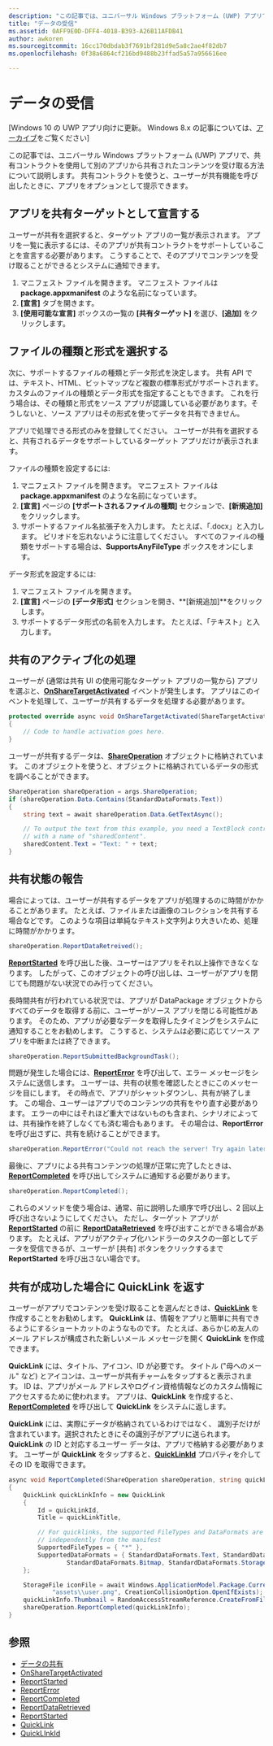 ```yaml
---
description: "この記事では、ユニバーサル Windows プラットフォーム (UWP) アプリで、共有コントラクトを使用して別のアプリから共有されたコンテンツを受け取る方法について説明します。 共有コントラクトを使うと、ユーザーが共有機能を呼び出したときに、アプリをオプションとして提示できます。"
title: "データの受信"
ms.assetid: 0AFF9E0D-DFF4-4018-B393-A26B11AFDB41
author: awkoren
ms.sourcegitcommit: 16cc170dbdab3f7691bf281d9e5a8c2ae4f82db7
ms.openlocfilehash: 0f38a6864cf216bd9488b23ffad5a57a956616ee

---
```


# データの受信

\[Windows 10 の UWP アプリ向けに更新。 Windows 8.x の記事については、[アーカイブ](http://go.microsoft.com/fwlink/p/?linkid=619132)をご覧ください\]


この記事では、ユニバーサル Windows プラットフォーム (UWP) アプリで、共有コントラクトを使用して別のアプリから共有されたコンテンツを受け取る方法について説明します。 共有コントラクトを使うと、ユーザーが共有機能を呼び出したときに、アプリをオプションとして提示できます。

## アプリを共有ターゲットとして宣言する

ユーザーが共有を選択すると、ターゲット アプリの一覧が表示されます。 アプリを一覧に表示するには、そのアプリが共有コントラクトをサポートしていることを宣言する必要があります。 こうすることで、そのアプリでコンテンツを受け取ることができるとシステムに通知できます。

1.  マニフェスト ファイルを開きます。 マニフェスト ファイルは **package.appxmanifest** のような名前になっています。
2.  **[宣言]** タブを開きます。
3.  **[使用可能な宣言]** ボックスの一覧の **[共有ターゲット]** を選び、**[追加]** をクリックします。

## ファイルの種類と形式を選択する

次に、サポートするファイルの種類とデータ形式を決定します。 共有 API では、テキスト、HTML、ビットマップなど複数の標準形式がサポートされます。 カスタムのファイルの種類とデータ形式を指定することもできます。 これを行う場合は、その種類と形式をソース アプリが認識している必要があります。そうしないと、ソース アプリはその形式を使ってデータを共有できません。

アプリで処理できる形式のみを登録してください。 ユーザーが共有を選択すると、共有されるデータをサポートしているターゲット アプリだけが表示されます。

ファイルの種類を設定するには:

1.  マニフェスト ファイルを開きます。 マニフェスト ファイルは **package.appxmanifest** のような名前になっています。
2.  **[宣言]** ページの **[サポートされるファイルの種類]** セクションで、**[新規追加]** をクリックします。
3.  サポートするファイル名拡張子を入力します。 たとえば、「.docx」と入力します。 ピリオドを忘れないように注意してください。 すべてのファイルの種類をサポートする場合は、**SupportsAnyFileType** ボックスをオンにします。

データ形式を設定するには:

1.  マニフェスト ファイルを開きます。
2.  **[宣言]** ページの **[データ形式]** セクションを開き、**[新規追加]**をクリックします。
3.  サポートするデータ形式の名前を入力します。 たとえば、「テキスト」と入力します。

## 共有のアクティブ化の処理

ユーザーが (通常は共有 UI の使用可能なターゲット アプリの一覧から) アプリを選ぶと、[**OnShareTargetActivated**](https://msdn.microsoft.com/library/windows/apps/Windows.UI.Xaml.Application.OnShareTargetActivated(Windows.ApplicationModel.Activation.ShareTargetActivatedEventArgs)) イベントが発生します。 アプリはこのイベントを処理して、ユーザーが共有するデータを処理する必要があります。

<!-- For some reason, the snippets in this file are all inline in the WDCML topic. Suggest moving to VS project with rest of snippets. -->
```cs
protected override async void OnShareTargetActivated(ShareTargetActivatedEventArgs args)
{
    // Code to handle activation goes here. 
} 
```

ユーザーが共有するデータは、[**ShareOperation**](https://msdn.microsoft.com/library/windows/apps/Windows.ApplicationModel.DataTransfer.ShareTarget.ShareOperation) オブジェクトに格納されています。 このオブジェクトを使うと、オブジェクトに格納されているデータの形式を調べることができます。

```cs
ShareOperation shareOperation = args.ShareOperation;
if (shareOperation.Data.Contains(StandardDataFormats.Text))
{
    string text = await shareOperation.Data.GetTextAsync();

    // To output the text from this example, you need a TextBlock control
    // with a name of "sharedContent".
    sharedContent.Text = "Text: " + text;
} 
```

## 共有状態の報告

場合によっては、ユーザーが共有するデータをアプリが処理するのに時間がかかることがあります。 たとえば、ファイルまたは画像のコレクションを共有する場合などです。 このような項目は単純なテキスト文字列より大きいため、処理に時間がかかります。

```cs
shareOperation.ReportDataRetreived(); 
```

[
            **ReportStarted**](https://msdn.microsoft.com/library/windows/apps/Windows.ApplicationModel.DataTransfer.ShareTarget.ShareOperation.ReportStarted) を呼び出した後、ユーザーはアプリをそれ以上操作できなくなります。 したがって、このオブジェクトの呼び出しは、ユーザーがアプリを閉じても問題がない状況でのみ行ってください。

長時間共有が行われている状況では、アプリが DataPackage オブジェクトからすべてのデータを取得する前に、ユーザーがソース アプリを閉じる可能性があります。 そのため、アプリが必要なデータを取得したタイミングをシステムに通知することをお勧めします。 こうすると、システムは必要に応じてソース アプリを中断または終了できます。

```cs
shareOperation.ReportSubmittedBackgroundTask(); 
```

問題が発生した場合には、[**ReportError**](https://msdn.microsoft.com/library/windows/apps/Windows.ApplicationModel.DataTransfer.ShareTarget.ShareOperation.ReportError(System.String)) を呼び出して、エラー メッセージをシステムに送信します。 ユーザーは、共有の状態を確認したときにこのメッセージを目にします。 その時点で、アプリがシャットダウンし、共有が終了します。 この場合、ユーザーはアプリでのコンテンツの共有をやり直す必要があります。 エラーの中にはそれほど重大ではないものも含まれ、シナリオによっては、共有操作を終了しなくても済む場合もあります。 その場合は、**ReportError** を呼び出さずに、共有を続けることができます。

```cs
shareOperation.ReportError("Could not reach the server! Try again later."); 
```

最後に、アプリによる共有コンテンツの処理が正常に完了したときは、[**ReportCompleted**](https://msdn.microsoft.com/library/windows/apps/Windows.ApplicationModel.DataTransfer.ShareTarget.ShareOperation.ReportCompleted) を呼び出してシステムに通知する必要があります。

```cs
shareOperation.ReportCompleted();
```

これらのメソッドを使う場合は、通常、前に説明した順序で呼び出し、2 回以上呼び出さないようにしてください。 ただし、ターゲット アプリが [**ReportStarted**](https://msdn.microsoft.com/library/windows/apps/Windows.ApplicationModel.DataTransfer.ShareTarget.ShareOperation.ReportStarted) の前に [**ReportDataRetrieved**](https://msdn.microsoft.com/library/windows/apps/Windows.ApplicationModel.DataTransfer.ShareTarget.ShareOperation.ReportDataRetrieved) を呼び出すことができる場合があります。 たとえば、アプリがアクティブ化ハンドラーのタスクの一部としてデータを受信できるが、ユーザーが [共有] ボタンをクリックするまで **ReportStarted** を呼び出さない場合です。

## 共有が成功した場合に QuickLink を返す

ユーザーがアプリでコンテンツを受け取ることを選んだときは、[**QuickLink**](https://msdn.microsoft.com/library/windows/apps/Windows.ApplicationModel.DataTransfer.ShareTarget.QuickLink) を作成することをお勧めします。 **QuickLink** は、情報をアプリと簡単に共有できるようにするショートカットのようなものです。 たとえば、あらかじめ友人のメール アドレスが構成された新しいメール メッセージを開く **QuickLink** を作成できます。

**QuickLink** には、タイトル、アイコン、ID が必要です。 タイトル ("母へのメール" など) とアイコンは、ユーザーが共有チャームをタップすると表示されます。 ID は、アプリがメール アドレスやログイン資格情報などのカスタム情報にアクセスするために使われます。 アプリは、**QuickLink** を作成すると、[**ReportCompleted**](https://msdn.microsoft.com/library/windows/apps/Windows.ApplicationModel.DataTransfer.ShareTarget.ShareOperation.ReportCompleted) を呼び出して **QuickLink** をシステムに返します。

**QuickLink** には、実際にデータが格納されているわけではなく、 識別子だけが含まれています。選択されたときにその識別子がアプリに送られます。 **QuickLink** の ID と対応するユーザー データは、アプリで格納する必要があります。 ユーザーが **QuickLink** をタップすると、[**QuickLinkId**](https://msdn.microsoft.com/library/windows/apps/Windows.ApplicationModel.DataTransfer.ShareTarget.ShareOperation.QuickLinkId) プロパティを介してその ID を取得できます。

```cs
async void ReportCompleted(ShareOperation shareOperation, string quickLinkId, string quickLinkTitle)
{
    QuickLink quickLinkInfo = new QuickLink
    {
        Id = quickLinkId,
        Title = quickLinkTitle,

        // For quicklinks, the supported FileTypes and DataFormats are set 
        // independently from the manifest
        SupportedFileTypes = { "*" },
        SupportedDataFormats = { StandardDataFormats.Text, StandardDataFormats.Uri, 
                StandardDataFormats.Bitmap, StandardDataFormats.StorageItems }
    };

    StorageFile iconFile = await Windows.ApplicationModel.Package.Current.InstalledLocation.CreateFileAsync(
            "assets\\user.png", CreationCollisionOption.OpenIfExists);
    quickLinkInfo.Thumbnail = RandomAccessStreamReference.CreateFromFile(iconFile);
    shareOperation.ReportCompleted(quickLinkInfo);
}
```

## 参照 

* [データの共有](share-data.md)
* [OnShareTargetActivated](https://msdn.microsoft.com/library/windows/apps/windows.ui.xaml.application.onsharetargetactivated.aspx)
* [ReportStarted](https://msdn.microsoft.com/library/windows/apps/windows.applicationmodel.datatransfer.sharetarget.shareoperation.reportstarted.aspx)
* [ReportError](https://msdn.microsoft.com/library/windows/apps/windows.applicationmodel.datatransfer.sharetarget.shareoperation.reporterror.aspx)
* [ReportCompleted](https://msdn.microsoft.com/library/windows/apps/windows.applicationmodel.datatransfer.sharetarget.shareoperation.reportecompleted.aspx)
* [ReportDataRetrieved](https://msdn.microsoft.com/library/windows/apps/windows.applicationmodel.datatransfer.sharetarget.shareoperation.reportdataretrieved.aspx)
* [ReportStarted](https://msdn.microsoft.com/library/windows/apps/windows.applicationmodel.datatransfer.sharetarget.shareoperation.reportstarted.aspx)
* [QuickLink](https://msdn.microsoft.com/library/windows/apps/windows.applicationmodel.datatransfer.sharetarget.quicklink.aspx)
* [QuickLInkId](https://msdn.microsoft.com/library/windows/apps/windows.applicationmodel.datatransfer.sharetarget.quicklink.id.aspx)


<!--HONumber=Jun16_HO3-->


